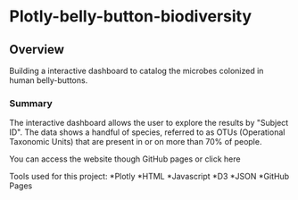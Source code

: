 # Plotly-belly-button-biodiversity
## Overview

Building a interactive dashboard to catalog the microbes colonized in human belly-buttons. 

### Summary
The interactive dashboard allows the user to explore the results by "Subject ID". The data shows a handful of species, referred to as OTUs (Operational Taxonomic Units) that are present in or on more than 70% of people.


You can access the website though GitHub pages or click here


Tools used for this project:
*Plotly
*HTML
*Javascript
*D3
*JSON
*GitHub Pages
